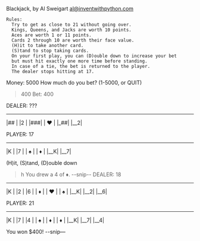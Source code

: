 Blackjack, by Al Sweigart al@inventwithpython.com

    Rules:
      Try to get as close to 21 without going over.
      Kings, Queens, and Jacks are worth 10 points.
      Aces are worth 1 or 11 points.
      Cards 2 through 10 are worth their face value.
      (H)it to take another card.
      (S)tand to stop taking cards.
      On your first play, you can (D)ouble down to increase your bet
      but must hit exactly one more time before standing.
      In case of a tie, the bet is returned to the player.
      The dealer stops hitting at 17.
Money: 5000
How much do you bet? (1-5000, or QUIT)
> 400
Bet: 400

DEALER: ???
 ___   ___
|## | |2  |
|###| | ♥ |
|_##| |__2|

PLAYER: 17
 ___   ___
|K  | |7  |
| ♠ | | ♦ |
|__K| |__7|


(H)it, (S)tand, (D)ouble down
> h
You drew a 4 of ♦.
--snip--
DEALER: 18
 ___   ___   ___
|K  | |2  | |6  |
| ♦ | | ♥ | | ♠ |
|__K| |__2| |__6|

PLAYER: 21
 ___   ___   ___
|K  | |7  | |4  |
| ♠ | | ♦ | | ♦ |
|__K| |__7| |__4|

You won $400!
--snip—
